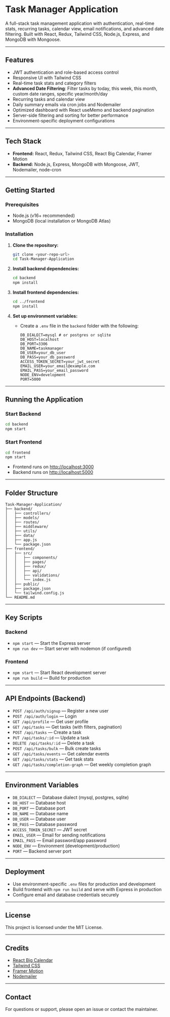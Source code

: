 # Task Manager Application

A full-stack task management application with authentication, real-time stats, recurring tasks, calendar view, email notifications, and advanced date filtering. Built with React, Redux, Tailwind CSS, Node.js, Express, and MongoDB with Mongoose.

---

## Features

- JWT authentication and role-based access control
- Responsive UI with Tailwind CSS
- Real-time task stats and category filters
- **Advanced Date Filtering**: Filter tasks by today, this week, this month, custom date ranges, specific year/month/day
- Recurring tasks and calendar view
- Daily summary emails via cron jobs and Nodemailer
- Optimized dashboard with React useMemo and backend pagination
- Server-side filtering and sorting for better performance
- Environment-specific deployment configurations

---

## Tech Stack

- **Frontend:** React, Redux, Tailwind CSS, React Big Calendar, Framer Motion
- **Backend:** Node.js, Express, MongoDB with Mongoose, JWT, Nodemailer, node-cron

---

## Getting Started

### Prerequisites

- Node.js (v16+ recommended)
- MongoDB (local installation or MongoDB Atlas)

### Installation

1. **Clone the repository:**

   ```bash
   git clone <your-repo-url>
   cd Task-Manager-Application
   ```

2. **Install backend dependencies:**

   ```bash
   cd backend
   npm install
   ```

3. **Install frontend dependencies:**

   ```bash
   cd ../frontend
   npm install
   ```

4. **Set up environment variables:**
   - Create a `.env` file in the `backend` folder with the following:
     ```env
     DB_DIALECT=mysql # or postgres or sqlite
     DB_HOST=localhost
     DB_PORT=3306
     DB_NAME=taskmanager
     DB_USER=your_db_user
     DB_PASS=your_db_password
     ACCESS_TOKEN_SECRET=your_jwt_secret
     EMAIL_USER=your_email@example.com
     EMAIL_PASS=your_email_password
     NODE_ENV=development
     PORT=5000
     ```

---

## Running the Application

### Start Backend

```bash
cd backend
npm start
```

### Start Frontend

```bash
cd frontend
npm start
```

- Frontend runs on [http://localhost:3000](http://localhost:3000)
- Backend runs on [http://localhost:5000](http://localhost:5000)

---

## Folder Structure

```
Task-Manager-Application/
├── backend/
│   ├── controllers/
│   ├── models/
│   ├── routes/
│   ├── middleware/
│   ├── utils/
│   ├── data/
│   ├── app.js
│   └── package.json
├── frontend/
│   ├── src/
│   │   ├── components/
│   │   ├── pages/
│   │   ├── redux/
│   │   ├── api/
│   │   ├── validations/
│   │   └── index.js
│   ├── public/
│   ├── package.json
│   └── tailwind.config.js
└── README.md
```

---

## Key Scripts

### Backend

- `npm start` — Start the Express server
- `npm run dev` — Start server with nodemon (if configured)

### Frontend

- `npm start` — Start React development server
- `npm run build` — Build for production

---

## API Endpoints (Backend)

- `POST /api/auth/signup` — Register a new user
- `POST /api/auth/login` — Login
- `GET /api/profile` — Get user profile
- `GET /api/tasks` — Get tasks (with filters, pagination)
- `POST /api/tasks` — Create a task
- `PUT /api/tasks/:id` — Update a task
- `DELETE /api/tasks/:id` — Delete a task
- `POST /api/tasks/bulk` — Bulk create tasks
- `GET /api/tasks/events` — Get calendar events
- `GET /api/tasks/stats` — Get task stats
- `GET /api/tasks/completion-graph` — Get weekly completion graph

---

## Environment Variables

- `DB_DIALECT` — Database dialect (mysql, postgres, sqlite)
- `DB_HOST` — Database host
- `DB_PORT` — Database port
- `DB_NAME` — Database name
- `DB_USER` — Database user
- `DB_PASS` — Database password
- `ACCESS_TOKEN_SECRET` — JWT secret
- `EMAIL_USER` — Email for sending notifications
- `EMAIL_PASS` — Email password/app password
- `NODE_ENV` — Environment (development/production)
- `PORT` — Backend server port

---

## Deployment

- Use environment-specific `.env` files for production and development
- Build frontend with `npm run build` and serve with Express in production
- Configure email and database credentials securely

---

## License

This project is licensed under the MIT License.

---

## Credits

- [React Big Calendar](https://github.com/jquense/react-big-calendar)
- [Tailwind CSS](https://tailwindcss.com/)
- [Framer Motion](https://www.framer.com/motion/)
- [Nodemailer](https://nodemailer.com/)

---

## Contact

For questions or support, please open an issue or contact the maintainer.
